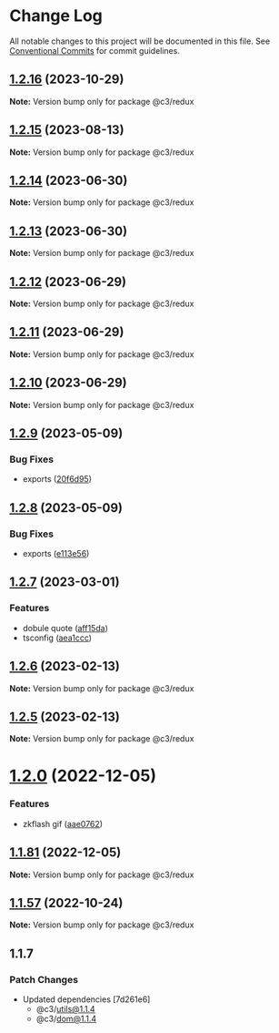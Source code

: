 # Change Log

All notable changes to this project will be documented in this file. See [Conventional Commits](https://conventionalcommits.org) for commit guidelines.

## [1.2.16](https://github.com/che3vinci/c3/compare/@c3/redux@1.2.15...@c3/redux@1.2.16) (2023-10-29)

**Note:** Version bump only for package @c3/redux

## [1.2.15](https://github.com/che3vinci/c3/compare/@c3/redux@1.2.14...@c3/redux@1.2.15) (2023-08-13)

**Note:** Version bump only for package @c3/redux

## [1.2.14](https://github.com/che3vinci/c3/compare/@c3/redux@1.2.13...@c3/redux@1.2.14) (2023-06-30)

**Note:** Version bump only for package @c3/redux

## [1.2.13](https://github.com/che3vinci/c3/compare/@c3/redux@1.2.12...@c3/redux@1.2.13) (2023-06-30)

**Note:** Version bump only for package @c3/redux

## [1.2.12](https://github.com/che3vinci/c3/compare/@c3/redux@1.2.10...@c3/redux@1.2.12) (2023-06-29)

**Note:** Version bump only for package @c3/redux

## [1.2.11](https://github.com/che3vinci/c3/compare/@c3/redux@1.2.10...@c3/redux@1.2.11) (2023-06-29)

**Note:** Version bump only for package @c3/redux

## [1.2.10](https://github.com/che3vinci/c3/compare/@c3/redux@1.2.9...@c3/redux@1.2.10) (2023-06-29)

**Note:** Version bump only for package @c3/redux

## [1.2.9](https://github.com/che3vinci/c3/compare/@c3/redux@1.2.8...@c3/redux@1.2.9) (2023-05-09)

### Bug Fixes

- exports ([20f6d95](https://github.com/che3vinci/c3/commit/20f6d95b2abde328befe989e49dc2889a2a8c2bf))

## [1.2.8](https://github.com/che3vinci/c3/compare/@c3/redux@1.2.7...@c3/redux@1.2.8) (2023-05-09)

### Bug Fixes

- exports ([e113e56](https://github.com/che3vinci/c3/commit/e113e56172b939439d4e073ae7e103bb1fa155d2))

## [1.2.7](https://github.com/che3vinci/c3/compare/@c3/redux@1.2.6...@c3/redux@1.2.7) (2023-03-01)

### Features

- dobule quote ([aff15da](https://github.com/che3vinci/c3/commit/aff15dae3f43ca86185abd8ec257aef68cf8d41b))
- tsconfig ([aea1ccc](https://github.com/che3vinci/c3/commit/aea1ccc7d62652a10355425b024c4953ece0a95a))

## [1.2.6](https://github.com/che3vinci/c3/compare/@c3/redux@1.2.5...@c3/redux@1.2.6) (2023-02-13)

**Note:** Version bump only for package @c3/redux

## [1.2.5](https://github.com/che3vinci/c3/compare/@c3/redux@1.2.0...@c3/redux@1.2.5) (2023-02-13)

**Note:** Version bump only for package @c3/redux

# [1.2.0](https://github.com/che3vinci/c3/compare/@c3/redux@1.1.80...@c3/redux@1.2.0) (2022-12-05)

### Features

- zkflash gif ([aae0762](https://github.com/che3vinci/c3/commit/aae0762161753d645be1458e8f0ace77cdbbb504))

## [1.1.81](https://github.com/che3vinci/c3/compare/@c3/redux@1.1.80...@c3/redux@1.1.81) (2022-12-05)

**Note:** Version bump only for package @c3/redux

## [1.1.57](https://github.com/che3vinci/c3/compare/@c3/redux@1.1.56...@c3/redux@1.1.57) (2022-10-24)

**Note:** Version bump only for package @c3/redux

## 1.1.7

### Patch Changes

- Updated dependencies [7d261e6]
  - @c3/utils@1.1.4
  - @c3/dom@1.1.4

